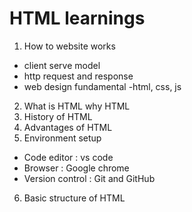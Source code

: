 # HTML learnings

1. How to website works

- client serve model
- http request and response
- web design fundamental -html, css, js

2. What is HTML why HTML 
3. History of HTML
4. Advantages of HTML
5. Environment setup

 - Code editor : vs code
 - Browser : Google chrome
 - Version control : Git and GitHub

 6. Basic structure of HTML
 